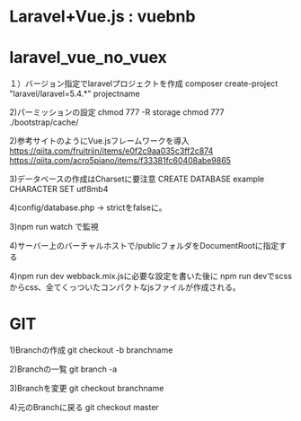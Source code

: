 # Laravel+Vue.js : vuebnb
# laravel_vue_no_vuex

１）バージョン指定でlaravelプロジェクトを作成
composer create-project "laravel/laravel=5.4.*" projectname

2)パーミッションの設定
chmod 777 -R storage
chmod 777 ./bootstrap/cache/

2)参考サイトのようにVue.jsフレームワークを導入
https://qiita.com/fruitriin/items/e0f2c9aa035c3ff2c874
https://qiita.com/acro5piano/items/f33381fc60408abe9865

3)データベースの作成はCharsetに要注意
CREATE DATABASE example CHARACTER SET utf8mb4

4)config/database.php -> strictをfalseに。

3)npm run watch
で監視

4)サーバー上のバーチャルホストで/publicフォルダをDocumentRootに指定する

4)npm run dev
webback.mix.jsに必要な設定を書いた後に
npm run devでscssからcss、全てくっついたコンパクトなjsファイルが作成される。

# GIT

1)Branchの作成
git checkout -b branchname

2)Branchの一覧 
git branch -a

3)Branchを変更
git checkout branchname

4)元のBranchに戻る
git checkout master


